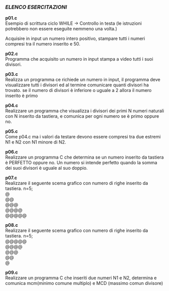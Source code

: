 ### *ELENCO ESERCITAZIONI*

**p01.c**  
Esempio di scrittura ciclo 
   WHILE -> Controllo in testa
   (le istruzioni potrebbero non essere eseguite nemmeno una volta.)

   Acquisire in input un numero intero positivo, stampare tutti i numeri
   compresi tra il numero inserito e 50.

**p02.c**  
Programma che acquisito un numero in input stampa a video tutti i suoi divisori.

**p03.c**  
Realizza un programma ce richiede un numero in input,
il programma deve visualizzare tutti i divisori ed al termine comunicare 
quanti divisori ha trovato. se il numero di divisori è inferiore o uguale a 2
allora il numero inserito è primo

**p04.c**  
Realizzare un programma che visualizza i divisori dei primi N numeri
naturali con N inserito da tastiera, e comunica per ogni numero se è primo oppure no.

**p05.c**  
Come p04.c ma i valori da testare devono essere compresi tra
due estremi N1 e N2 con N1 minore di N2.

**p06.c**  
Realizzare un programma C che determina se un numero inserito
da tastiera è PERFETTO oppure no.
Un numero si intende perfetto quando la somma dei suoi divisori è
uguale al suo doppio.

**p07.c**  
Realizzare il seguente scema grafico con numero di righe inserito
da tastiera.
n=5;  
@  
@@  
@@@  
@@@@  
@@@@@  

**p08.c**  
Realizzare il seguente scema grafico con numero di righe inserito
da tastiera.
n=5;  
@@@@@  
 @@@@  
  @@@  
   @@  
    @  

**p09.c**  
Realizzare un programma C che inseriti due numeri N1 e N2,
determina e comunica mcm(minimo comune multiplo) e MCD (massimo comun divisore)